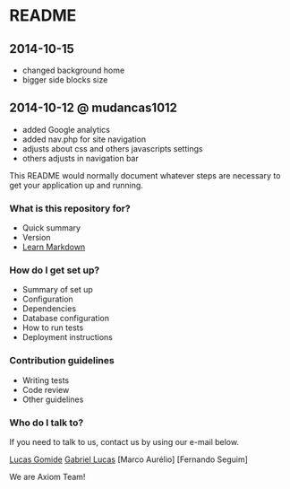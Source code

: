 # README #

## 2014-10-15
* changed background home
* bigger side blocks size

## 2014-10-12 @ mudancas1012
* added Google analytics
* added nav.php for site navigation
* adjusts about css and others javascripts settings
* others adjusts in navigation bar

This README would normally document whatever steps are necessary to get your application up and running.

### What is this repository for? ###

* Quick summary
* Version
* [Learn Markdown](https://bitbucket.org/tutorials/markdowndemo)

### How do I get set up? ###

* Summary of set up
* Configuration
* Dependencies
* Database configuration
* How to run tests
* Deployment instructions

### Contribution guidelines ###

* Writing tests
* Code review
* Other guidelines

### Who do I talk to? ###
If you need to talk to us, contact us by using our e-mail below.


[Lucas Gomide](mailto://lucaslg200@gmail.com)
[Gabriel Lucas](mailto://gabrielltr84@gmail.com)
[Marco Aurélio]
[Fernando Seguim]

We are Axiom Team!
